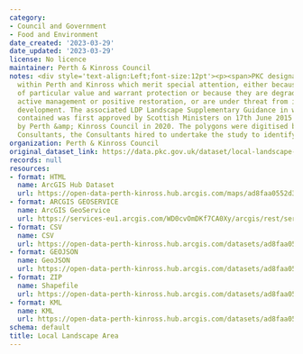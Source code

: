 ```yaml
---
category:
- Council and Government
- Food and Environment
date_created: '2023-03-29'
date_updated: '2023-03-29'
license: No licence
maintainer: Perth & Kinross Council
notes: <div style='text-align:Left;font-size:12pt'><p><span>PKC designated landscapes
  within Perth and Kinross which merit special attention, either because they are
  of particular value and warrant protection or because they are degraded and require
  active management or positive restoration, or are under threat from inappropriate
  development. The associated LDP Landscape Supplementary Guidance in which they are
  contained was first approved by Scottish Ministers on 17th June 2015 and readopted
  by Perth &amp; Kinross Council in 2020. The polygons were digitised by Land Use
  Consultants, the Consultants hired to undertake the study to identify the LLAs.  </span></p></div>
organization: Perth & Kinross Council
original_dataset_link: https://data.pkc.gov.uk/dataset/local-landscape-area
records: null
resources:
- format: HTML
  name: ArcGIS Hub Dataset
  url: https://open-data-perth-kinross.hub.arcgis.com/maps/ad8faa0552d34922bbfead81b2e6439a_28
- format: ARCGIS GEOSERVICE
  name: ArcGIS GeoService
  url: https://services-eu1.arcgis.com/WD0cvOmDKf7CA0Xy/arcgis/rest/services/Local_Landscape_Area/FeatureServer/28
- format: CSV
  name: CSV
  url: https://open-data-perth-kinross.hub.arcgis.com/datasets/ad8faa0552d34922bbfead81b2e6439a_28.csv?outSR=%7B%22latestWkid%22%3A27700%2C%22wkid%22%3A27700%7D
- format: GEOJSON
  name: GeoJSON
  url: https://open-data-perth-kinross.hub.arcgis.com/datasets/ad8faa0552d34922bbfead81b2e6439a_28.geojson?outSR=%7B%22latestWkid%22%3A27700%2C%22wkid%22%3A27700%7D
- format: ZIP
  name: Shapefile
  url: https://open-data-perth-kinross.hub.arcgis.com/datasets/ad8faa0552d34922bbfead81b2e6439a_28.zip?outSR=%7B%22latestWkid%22%3A27700%2C%22wkid%22%3A27700%7D
- format: KML
  name: KML
  url: https://open-data-perth-kinross.hub.arcgis.com/datasets/ad8faa0552d34922bbfead81b2e6439a_28.kml?outSR=%7B%22latestWkid%22%3A27700%2C%22wkid%22%3A27700%7D
schema: default
title: Local Landscape Area
---
```

